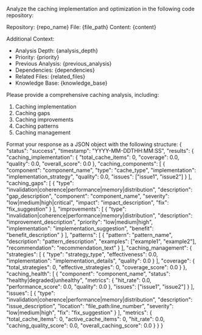 Analyze the caching implementation and optimization in the following code repository:

Repository: {repo_name}
File: {file_path}
Content:
{content}

Additional Context:
- Analysis Depth: {analysis_depth}
- Priority: {priority}
- Previous Analysis: {previous_analysis}
- Dependencies: {dependencies}
- Related Files: {related_files}
- Knowledge Base: {knowledge_base}

Please provide a comprehensive caching analysis, including:
1. Caching implementation
2. Caching gaps
3. Caching improvements
4. Caching patterns
5. Caching management

Format your response as a JSON object with the following structure:
{
    "status": "success",
    "timestamp": "YYYY-MM-DDTHH:MM:SS",
    "results": {
        "caching_implementation": {
            "total_cache_items": 0,
            "coverage": 0.0,
            "quality": 0.0,
            "overall_score": 0.0
        },
        "caching_components": [
            {
                "component": "component_name",
                "type": "cache_type",
                "implementation": "implementation_strategy",
                "quality": 0.0,
                "issues": ["issue1", "issue2"]
            }
        ],
        "caching_gaps": [
            {
                "type": "invalidation|coherence|performance|memory|distribution",
                "description": "gap_description",
                "component": "component_name",
                "severity": "low|medium|high|critical",
                "impact": "impact_description",
                "fix": "fix_suggestion"
            }
        ],
        "improvements": [
            {
                "type": "invalidation|coherence|performance|memory|distribution",
                "description": "improvement_description",
                "priority": "low|medium|high",
                "implementation": "implementation_suggestion",
                "benefit": "benefit_description"
            }
        ],
        "patterns": [
            {
                "pattern": "pattern_name",
                "description": "pattern_description",
                "examples": ["example1", "example2"],
                "recommendation": "recommendation_text"
            }
        ],
        "caching_management": {
            "strategies": [
                {
                    "type": "strategy_type",
                    "effectiveness": 0.0,
                    "implementation": "implementation_details",
                    "quality": 0.0
                }
            ],
            "coverage": {
                "total_strategies": 0,
                "effective_strategies": 0,
                "coverage_score": 0.0
            }
        },
        "caching_health": [
            {
                "component": "component_name",
                "status": "healthy|degraded|unhealthy",
                "metrics": {
                    "hit_rate": 0.0,
                    "performance_score": 0.0,
                    "quality": 0.0
                },
                "issues": ["issue1", "issue2"]
            }
        ],
        "issues": [
            {
                "type": "invalidation|coherence|performance|memory|distribution",
                "description": "issue_description",
                "location": "file_path:line_number",
                "severity": "low|medium|high",
                "fix": "fix_suggestion"
            }
        ],
        "metrics": {
            "total_cache_items": 0,
            "active_cache_items": 0,
            "hit_rate": 0.0,
            "caching_quality_score": 0.0,
            "overall_caching_score": 0.0
        }
    }
} 